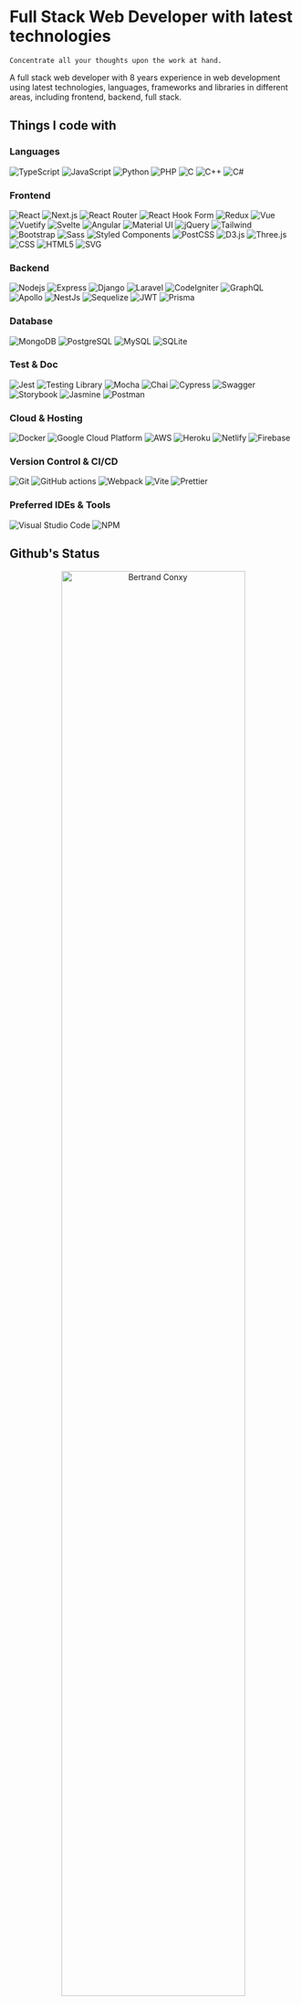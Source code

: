 # Full Stack Web Developer with latest technologies

```
Concentrate all your thoughts upon the work at hand.
```

A full stack web developer with 8 years experience in web development using latest technologies, languages, frameworks and libraries in different areas, including frontend, backend, full stack.

## Things I code with

### Languages

<div>
  <img alt="TypeScript" src="https://img.shields.io/badge/-TypeScript-007ACC?logo=typescript&logoColor=white" />
  <img alt="JavaScript" src="https://img.shields.io/badge/Javascript-F7DF1E.svg?logo=javascript&logoColor=black" />
  <img alt="Python" src="https://img.shields.io/badge/Python-3776AB?logo=python&logoColor=fff" />
  <img alt="PHP" src="https://img.shields.io/badge/PHP-777BB4?logo=php&logoColor=fff" />
  <img alt="C" src="https://img.shields.io/badge/C-00599C?logo=c&logoColor=white" />
  <img alt="C++" src="https://img.shields.io/badge/C%2B%2B-00599C?logo=cplusplus&logoColor=fff" />
  <img alt="C#" src="https://img.shields.io/badge/C%23-239120?logo=c-sharp&logoColor=white" />
</div>

### Frontend

<div>
  <img alt="React" src="https://img.shields.io/badge/-React-45b8d8?&logo=react&logoColor=white" />
  <img alt="Next.js" src="https://img.shields.io/badge/Next.js-000?logo=nextdotjs&logoColor=fff" />
  <img alt="React Router" src="https://img.shields.io/badge/React_Router-CA4245?logo=react-router&logoColor=white" />
  <img alt="React Hook Form" src="https://img.shields.io/badge/React%20Hook%20Form-EC5990?logo=reacthookform&logoColor=fff" />
  <img alt="Redux" src="https://img.shields.io/badge/-Redux-764ABC?&logo=redux&logoColor=white" />
  <img alt="Vue" src="https://img.shields.io/badge/Vue.js-4FC08D?logo=vuedotjs&logoColor=fff" />
  <img alt="Vuetify" src="https://img.shields.io/badge/Vuetify-1867C0?logo=vuetify&logoColor=fff" />
  <img alt="Svelte" src="https://img.shields.io/badge/Svelte-FF3E00?logo=svelte&logoColor=fff" />
  <img alt="Angular" src="https://img.shields.io/badge/-Angular-DD0031?&logo=angular&logoColor=white" />
  <img alt="Material UI" src="https://img.shields.io/badge/Material--UI-0081CB?logo=mui&logoColor=white" />
  <img alt="jQuery" src="https://img.shields.io/badge/jQuery-0769AD?&logo=jquery&logoColor=white" />
  <img alt="Tailwind" src="https://img.shields.io/badge/Tailwind_CSS-38B2AC?&logo=tailwind-css&logoColor=white" />
  <img alt="Bootstrap" src="https://img.shields.io/badge/Bootstrap-563D7C?&logo=bootstrap&logoColor=white" />
  <img alt="Sass" src="https://img.shields.io/badge/-Sass-CC6699?&logo=sass&logoColor=white" />
  <img alt="Styled Components" src="https://img.shields.io/badge/-Styled_Components-db7092?&logo=styled-components&logoColor=white" />
  <img alt="PostCSS" src="https://img.shields.io/badge/PostCSS-DD3A0A?logo=postcss&logoColor=fff" />
  <img alt="D3.js" src="https://img.shields.io/badge/-D3.js-F9A03C?logo=d3.js&logoColor=white" />
  <img alt="Three.js" src="https://img.shields.io/badge/Three.js-000?logo=threedotjs&logoColor=fff" />
  <img alt="CSS" src="https://img.shields.io/badge/CSS3-1572B6?logo=css3&logoColor=fff" />
  <img alt="HTML5" src="https://img.shields.io/badge/-HTML5-E34F26?logo=html5&logoColor=white" />
  <img alt="SVG" src="https://img.shields.io/badge/SVG-FFB13B?logo=svg&logoColor=fff" />
</div>

### Backend

<div>
  <img alt="Nodejs" src="https://img.shields.io/badge/-Nodejs-43853d?&logo=Node.js&logoColor=white" />
  <img alt="Express" src="https://img.shields.io/badge/Express-000?logo=express&logoColor=fff" />
  <img alt="Django" src="https://img.shields.io/badge/Django-092E20?&logo=django&logoColor=white" />
  <img alt="Laravel" src="https://img.shields.io/badge/Laravel-FF2D20?&logo=laravel&logoColor=white" />
  <img alt="CodeIgniter" src="https://img.shields.io/badge/CodeIgniter-EF4223?logo=codeigniter&logoColor=fff" />
  <img alt="GraphQL" src="https://img.shields.io/badge/-GraphQL-E10098?&logo=graphql&logoColor=white" />
  <img alt="Apollo" src="https://img.shields.io/badge/-Apollo%20GraphQL-311C87?&logo=apollo-graphql&logoColor=white" />
  <img alt="NestJs" src="https://img.shields.io/badge/-NestJs-ea2845?&logo=nestjs&logoColor=white" />
  <img alt="Sequelize" src="https://img.shields.io/badge/sequelize-323330?logo=sequelize&logoColor=blue" />
  <img alt="JWT" src="https://img.shields.io/badge/json%20web%20tokens-323330?logo=json-web-tokens&logoColor=pink"  />
  <img alt="Prisma" src="https://img.shields.io/badge/Prisma-2D3748?logo=prisma&logoColor=fff" />
</div>

### Database

<div>
  <img alt="MongoDB" src="https://img.shields.io/badge/-MongoDB-13aa52?&logo=mongodb&logoColor=white" />
  <img alt="PostgreSQL" src="https://img.shields.io/badge/PostgreSQL-316192?&logo=postgresql&logoColor=white" />
  <img alt="MySQL" src="https://img.shields.io/badge/MySQL-00000F?&logo=mysql&logoColor=white" />
  <img alt="SQLite" src="https://img.shields.io/badge/SQLite-07405E?&logo=sqlite&logoColor=white" />
</div>

### Test & Doc

<div>
  <img alt="Jest" src="https://img.shields.io/badge/Jest-323330?logo=Jest&logoColor=white" />
  <img alt="Testing Library" src="https://img.shields.io/badge/testing%20library-323330?logo=testing-library&logoColor=red" />
  <img alt="Mocha" src="https://img.shields.io/badge/mocha.js-323330?logo=mocha&logoColor=Brown" />
  <img alt="Chai" src="https://img.shields.io/badge/chai.js-323330?logo=chai&logoColor=red" />
  <img alt="Cypress" src="https://img.shields.io/badge/Cypress-17202C?logo=cypress&logoColor=fff" />
  <img alt="Swagger" src="https://img.shields.io/badge/Swagger-85EA2D?logo=swagger&logoColor=000" />
  <img alt="Storybook" src="https://img.shields.io/badge/Storybook-FF4785?logo=storybook&logoColor=fff-square" />
  <img alt="Jasmine" src="https://img.shields.io/badge/Jasmine-8A4182?logo=jasmine&logoColor=fff" />
  <img alt="Postman" src="https://img.shields.io/badge/Postman-FF6C37?logo=postman&logoColor=fff" />
</div>

### Cloud & Hosting

<div>
  <img alt="Docker" src="https://img.shields.io/badge/-Docker-46a2f1?logo=docker&logoColor=white" />
  <img alt="Google Cloud Platform" src="https://img.shields.io/badge/-Google_Cloud_Platform-1a73e8?logo=google-cloud&logoColor=white" />
  <img alt="AWS" src="https://img.shields.io/badge/Amazon_AWS-232F3E?&logo=amazon-aws&logoColor=white" />
  <img alt="Heroku" src="https://img.shields.io/badge/-Heroku-430098?&logo=heroku&logoColor=white" />
  <img alt="Netlify" src="https://img.shields.io/badge/Netlify-00C7B7?&logo=netlify&logoColor=white" />
  <img alt="Firebase" src="https://img.shields.io/badge/Firebase-FFCA28?logo=firebase&logoColor=000"  />
</div>

### Version Control & CI/CD

<div>
  <img alt="Git" src="https://img.shields.io/badge/-Git-F05032?logo=git&logoColor=white" />
  <img alt="GitHub actions" src="https://img.shields.io/badge/-Github_Actions-2088FF?logo=github-actions&logoColor=white" />
  <img alt="Webpack" src="https://img.shields.io/badge/-Webpack-8DD6F9?logo=webpack&logoColor=white" />
  <img alt="Vite" src="https://img.shields.io/badge/Vite-646CFF?logo=vite&logoColor=fff" />
  <img alt="Prettier" src="https://img.shields.io/badge/-Prettier-F7B93E?logo=prettier&logoColor=white" />
</div>

### Preferred IDEs & Tools

<div>
  <img alt="Visual Studio Code" src="https://img.shields.io/badge/Visual%20Studio%20Code-007ACC?logo=visualstudiocode&logoColor=fff" />
  <img alt="NPM" src="https://img.shields.io/badge/-NPM-CB3837?&logo=npm&logoColor=white" />
</div>

## Github's Status

<div align="center">
    <img height="auto" width="80%" src="https://github-readme-streak-stats.herokuapp.com/?user=starter69&theme=black-ice&hide_border=true&stroke=0000&background=0D1117&ring=FADD92&fire=FADD92&currStreakLabel=FADD92" alt="Bertrand Conxy" />
    <img width="80%" src="https://github-profile-trophy.vercel.app/?username=starter69" />
</div>

## Most Used Languages

<p align="center">
 <a href="https://github.com/starter69">
  <img align="center" src="https://github-readme-stats.vercel.app/api/top-langs/?username=starter69&langs_count=16&layout=compact&card_width=260" />
 </a>
 <a href="https://github.com/starter69">
  <img align="center" src="https://github-readme-stats.vercel.app/api?username=starter69&show_icons=true&theme=dracula" />
 </a>
</p>
